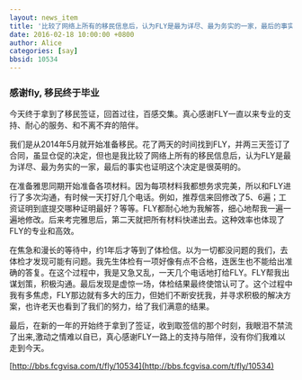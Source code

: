 ```yaml
---
layout: news_item
title: '比较了网络上所有的移民信息后，认为FLY是最为详尽、最为务实的一家，最后的事实也证明这个决定是很英明的'
date: 2016-02-18 10:00:00 +0800
author: Alice
categories: [say]
bbsid: 10534
---
```


### 感谢fly, 移民终于毕业

今天终于拿到了移民签证，回首过往，百感交集。真心感谢FLY一直以来专业的支持、耐心的服务、和不离不弃的陪伴。

我们是从2014年5月就开始准备移民。花了两天的时间找到FLY，并两三天签订了合同，虽显仓促的决定，但也是我比较了网络上所有的移民信息后，认为FLY是最为详尽、最为务实的一家，最后的事实也证明这个决定是很英明的。

在准备雅思同期开始准备各项材料。因为每项材料我都想务求完美，所以和FLY进行了多次沟通，有时候一天打好几个电话。例如，推荐信来回修改了5、6遍；工资证明到底提交哪种证明最好？等等。FLY都耐心地为我解答，细心地帮我一遍一遍地修改。后来考完雅思后，第二天就把所有材料快递出去。这种效率也体现了FLY的专业和高效。

在焦急和漫长的等待中，约1年后才等到了体检信。以为一切都没问题的我们，去体检才发现可能有问题。我先生体检有一项好像有点不合格，连医生也不能给出准确的答复。在这个过程中，我是又急又乱，一天几个电话地打给FLY。FLY帮我出谋划策，积极沟通。最后发现是虚惊一场，体检结果最终使馆认可了。这个过程中我有多焦虑，FLY那边就有多大的压力，但她们不断安抚我，并寻求积极的解决方案，也许老天也看到了我们的努力，给了我们满意的结果。

最后，在新的一年的开始终于拿到了签证，收到取签信的那个时刻，我眼泪不禁流了出来,激动之情难以自已，真心感谢FLY一路上的支持与陪伴，没有你们我难以走到今天。

[http://bbs.fcgvisa.com/t/fly/10534](http://bbs.fcgvisa.com/t/fly/10534)
